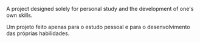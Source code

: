 A project designed solely for personal study and the development of one's own skills.

Um projeto feito apenas para o estudo pessoal e para o desenvolvimento das próprias habilidades.
